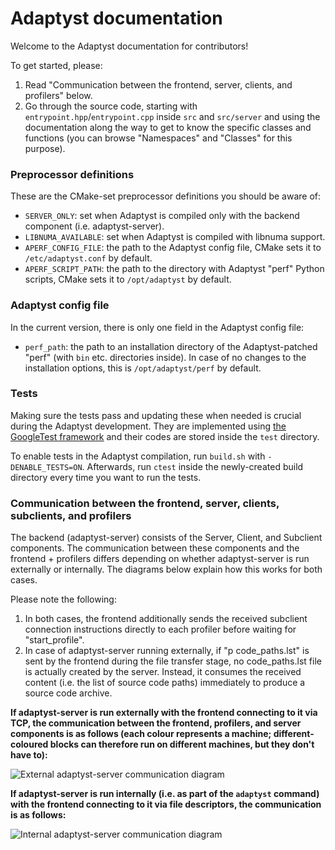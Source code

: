 # Adaptyst documentation
Welcome to the Adaptyst documentation for contributors!

To get started, please:
1. Read "Communication between the frontend, server, clients, and profilers" below.
2. Go through the source code, starting with ```entrypoint.hpp```/```entrypoint.cpp``` inside ```src``` and ```src/server``` and using the documentation along the way to get to know the specific classes and functions (you can browse "Namespaces" and "Classes" for this purpose).

### Preprocessor definitions
These are the CMake-set preprocessor definitions you should be aware of:
* ```SERVER_ONLY```: set when Adaptyst is compiled only with the backend component (i.e. adaptyst-server).
* ```LIBNUMA_AVAILABLE```: set when Adaptyst is compiled with libnuma support.
* ```APERF_CONFIG_FILE```: the path to the Adaptyst config file, CMake sets it to ```/etc/adaptyst.conf``` by default.
* ```APERF_SCRIPT_PATH```: the path to the directory with Adaptyst "perf" Python scripts, CMake sets it to ```/opt/adaptyst``` by default.

### Adaptyst config file
In the current version, there is only one field in the Adaptyst config file:
* ```perf_path```: the path to an installation directory of the Adaptyst-patched "perf" (with ```bin``` etc. directories inside). In case of no changes to the installation options, this is ```/opt/adaptyst/perf``` by default.

### Tests
Making sure the tests pass and updating these when needed is crucial during the Adaptyst development. They are implemented using [the GoogleTest framework](https://github.com/google/googletest) and their codes are stored inside the ```test``` directory.

To enable tests in the Adaptyst compilation, run ```build.sh``` with ```-DENABLE_TESTS=ON```. Afterwards, run ```ctest``` inside the newly-created build directory every time you want to run the tests.

### Communication between the frontend, server, clients, subclients, and profilers
The backend (adaptyst-server) consists of the Server, Client, and Subclient components. The communication between these components and the frontend + profilers differs depending on whether adaptyst-server is run externally or internally. The diagrams below explain how this works for both cases.

Please note the following:
1. In both cases, the frontend additionally sends the received subclient connection instructions directly to each profiler before waiting for "start_profile".
2. In case of adaptyst-server running externally, if "p code_paths.lst" is sent by the frontend during the file transfer stage, no code\_paths.lst file is actually created by the server. Instead, it consumes the received content (i.e. the list of source code paths) immediately to produce a source code archive.

**If adaptyst-server is run externally with the frontend connecting to it via TCP, the communication between the frontend, profilers, and server components is as follows (each colour represents a machine; different-coloured blocks can therefore run on different machines, but they don't have to):**

<img class="main_page_img" src="external.svg" alt="External adaptyst-server communication diagram" />

**If adaptyst-server is run internally (i.e. as part of the ```adaptyst``` command) with the frontend connecting to it via file descriptors, the communication is as follows:**

<img class="main_page_img" src="internal.svg" alt="Internal adaptyst-server communication diagram" />
